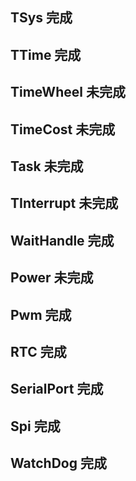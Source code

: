 ##	TSys		完成
##	TTime		完成
##	TimeWheel			未完成
##	TimeCost			未完成
##	Task			未完成
##	TInterrupt		未完成
##	WaitHandle			完成
##	Power		未完成
##	Pwm			完成
##	RTC			完成
##	SerialPort	完成
##	Spi			完成
##	WatchDog	完成
